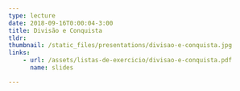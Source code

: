 ```yaml
---
type: lecture
date: 2018-09-16T0:00:04-3:00
title: Divisão e Conquista
tldr: 
thumbnail: /static_files/presentations/divisao-e-conquista.jpg
links: 
    - url: /assets/listas-de-exercicio/divisao-e-conquista.pdf
      name: slides

---
```


<!-- **Suggested Readings:**
- [Readings 1](http://example.com)
- [Readings 2](http://example.com) -->
